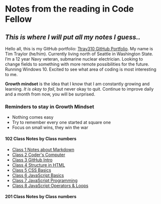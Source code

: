 # Notes from the reading in Code Fellow

## *This is where I will put all my notes I guess..*

Hello all, this is my GitHub portfolio: [Ttray310 GitHub Portfolio](https://github.com/ttray310). My name is Tim Traylor (he/him). Currently living north of Seattle in Washington State. I’m a 12 year Navy veteran, submarine nuclear electrician. Looking to change fields to something with more remote possibilities for the future. Running Windows 10. Excited to see what area of coding is most interesting to me.

**Growth mindset** is the idea that I know that I am constantly growing and learning. *It is okay to fail*, but never okay to quit. Continue to improve daily and a month from now, you will be surprised.

### Reminders to stay in Growth Mindset

* Nothing comes easy
* Try to remember every one started at square one
* Focus on small wins, they win the war

#### 102 Class Notes by Class numbers

* [Class 1 Notes about Markdown](class1.md)
* [Class 2 Coder's Computer](class2.md)
* [Class 3 GitHub Intro](class3.md)
* [Class 4 Structure in HTML](class4.md)
* [Class 5 CSS Basics](class5.md)
* [Class 6 JavaScript Basics](class6.md)
* [Class 7 JavaScript Programming](class7.md)
* [Class 8 JavaScript Operators & Loops](class8.md)

#### 201 Class Notes by Class numbers
